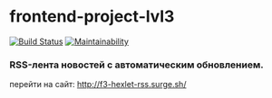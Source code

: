 # frontend-project-lvl3

[![Build Status](https://travis-ci.org/kir58/frontend-project-lvl2.svg?branch=master)](https://travis-ci.org/kir58/frontend-project-lvl2)
[![Maintainability](https://api.codeclimate.com/v1/badges/206e7b8285b6c3f858d1/maintainability)](https://codeclimate.com/github/kir58/frontend-project-lvl3/maintainability)

###  RSS-лента новостей с автоматическим обновлением.
перейти на сайт: http://f3-hexlet-rss.surge.sh/
